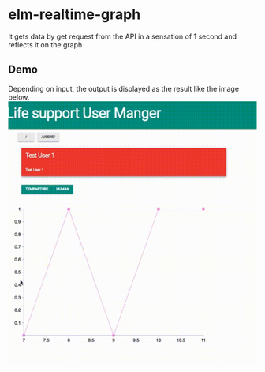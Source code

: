# elm-realtime-graph

It gets data by get request from the API in a sensation of 1 second and reflects it on the graph

## Demo

Depending on input, the output is displayed as the result like the image below.
![result](https://github.com/helloooooo/elm-learning/blob/media/test.gif)
